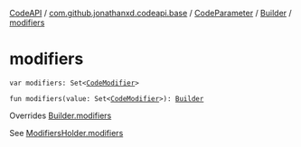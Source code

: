 [CodeAPI](../../../index.md) / [com.github.jonathanxd.codeapi.base](../../index.md) / [CodeParameter](../index.md) / [Builder](index.md) / [modifiers](.)

# modifiers

`var modifiers: Set<`[`CodeModifier`](../../-code-modifier/index.md)`>`

`fun modifiers(value: Set<`[`CodeModifier`](../../-code-modifier/index.md)`>): `[`Builder`](index.md)

Overrides [Builder.modifiers](../../-modifiers-holder/-builder/modifiers.md)

See [ModifiersHolder.modifiers](../../-modifiers-holder/modifiers.md)

